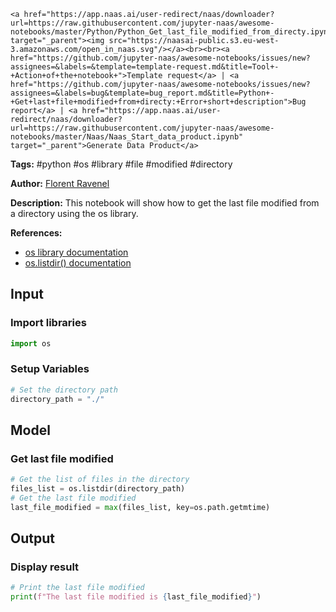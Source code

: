     <a href="https://app.naas.ai/user-redirect/naas/downloader?url=https://raw.githubusercontent.com/jupyter-naas/awesome-notebooks/master/Python/Python_Get_last_file_modified_from_directy.ipynb" target="_parent"><img src="https://naasai-public.s3.eu-west-3.amazonaws.com/open_in_naas.svg"/></a><br><br><a href="https://github.com/jupyter-naas/awesome-notebooks/issues/new?assignees=&labels=&template=template-request.md&title=Tool+-+Action+of+the+notebook+">Template request</a> | <a href="https://github.com/jupyter-naas/awesome-notebooks/issues/new?assignees=&labels=bug&template=bug_report.md&title=Python+-+Get+last+file+modified+from+directy:+Error+short+description">Bug report</a> | <a href="https://app.naas.ai/user-redirect/naas/downloader?url=https://raw.githubusercontent.com/jupyter-naas/awesome-notebooks/master/Naas/Naas_Start_data_product.ipynb" target="_parent">Generate Data Product</a>

**Tags:** #python #os #library #file #modified #directory

**Author:** [Florent Ravenel](https://www.linkedin.com/in/florent-ravenel/)

**Description:** This notebook will show how to get the last file modified from a directory using the os library.

**References:**
- [os library documentation](https://docs.python.org/3/library/os.html)
- [os.listdir() documentation](https://docs.python.org/3/library/os.html#os.listdir)

## Input

### Import libraries


```python
import os
```

### Setup Variables


```python
# Set the directory path
directory_path = "./"
```

## Model

### Get last file modified


```python
# Get the list of files in the directory
files_list = os.listdir(directory_path)
# Get the last file modified
last_file_modified = max(files_list, key=os.path.getmtime)
```

## Output

### Display result


```python
# Print the last file modified
print(f"The last file modified is {last_file_modified}")
```

 
